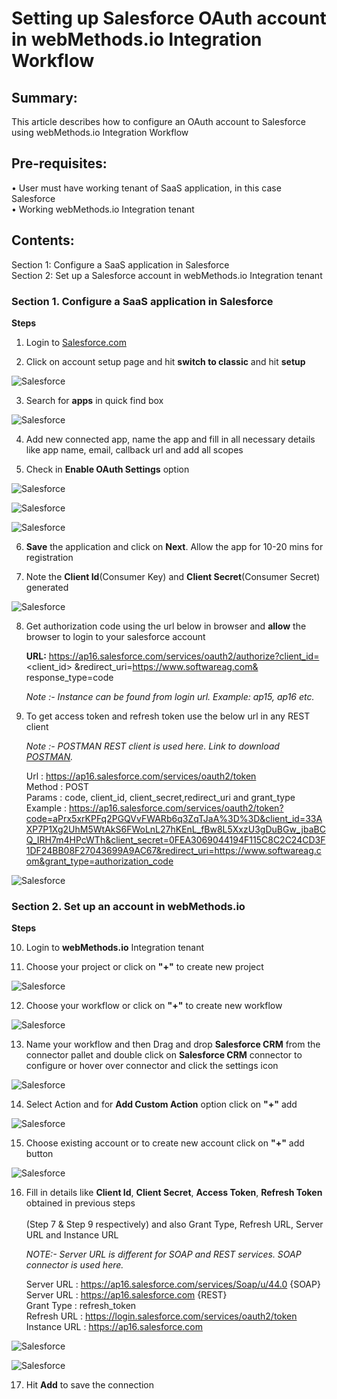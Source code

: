  
# Setting up Salesforce OAuth account in webMethods.io Integration Workflow <br/>

## Summary:
   
This article describes how to configure an OAuth account to Salesforce using webMethods.io Integration Workflow<br/> 

## Pre-requisites:
•	User must have working tenant of SaaS application, in this case Salesforce<br/> 
•	Working webMethods.io Integration tenant<br/> 

## Contents:

Section 1: Configure a SaaS application in Salesforce <br/> 
Section 2: Set up a Salesforce account in webMethods.io Integration tenant<br/> 

### Section 1. Configure a SaaS application in Salesforce 
**Steps**<br/>

 1. Login to [Salesforce.com](https://login.salesforce.com)<br/> 

 2. Click on account setup page and hit **switch to classic** and hit **setup**<br/>

![Salesforce](images/1.png)<br/>

 3. Search for **apps** in quick find box<br/>

![Salesforce](images/2.png)<br/>

 4. Add new connected app, name the app and fill in all necessary details like app name, email, callback url and add all scopes<br/>

 5. Check in **Enable OAuth Settings** option<br/>

![Salesforce](images/3.png)<br/>

![Salesforce](images/4.png)<br/>

![Salesforce](images/5.png)<br/>

 6. **Save** the application and click on **Next**. Allow the app for 10-20 mins for registration<br/>

 7. Note the **Client Id**(Consumer Key) and **Client Secret**(Consumer Secret) generated<br/>

![Salesforce](images/6.png)<br/>

 8. Get authorization code using the url below in browser and **allow** the browser to login to your salesforce account<br/>

    **URL:** https://ap16.salesforce.com/services/oauth2/authorize?client_id=<client_id> &redirect_uri=https://www.softwareag.com&<br/>
    response_type=code<br/>
    
    *Note :- Instance can be found from login url. Example: ap15, ap16 etc.*<br/>

 9. To get access token and refresh token use the below url in any REST client <br/>

      *Note :- POSTMAN REST client is used here. Link to download [POSTMAN](https://www.postman.com/downloads/).*<br/>
     
      Url     : https://ap16.salesforce.com/services/oauth2/token<br/>
      Method  : POST<br/>
      Params  : code, client_id, client_secret,redirect_uri and grant_type<br/>
      Example : https://ap16.salesforce.com/services/oauth2/token?code=aPrx5xrKPFq2PGQVvFWARb6q3ZqTJaA%3D%3D&client_id=33AXP7P1Xg2UhM5WtAkS6FWoLnL27hKEnL_fBw8L5XxzU3gDuBGw_jbaBCQ_IRH7m4HPcWTh&client_secret=0FEA3069044194F115C8C2C24CD3F1DF24BB08F27043699A9AC67&redirect_uri=https://www.softwareag.com&grant_type=authorization_code<br/>

![Salesforce](images/r.png)<br/>

 ### Section 2. Set up an account in webMethods.io

 **Steps**<br/>

 10. Login to **webMethods.io** Integration tenant<br/>
 
 11. Choose your project or click on **"+"** to create new project<br/>

![Salesforce](images/c.png)<br/>

 12. Choose your workflow or click on **"+"** to create new workflow<br/>

![Salesforce](images/8.png)<br/>
 
 13. Name your workflow and then Drag and drop **Salesforce CRM** from the connector pallet and double click on 
     **Salesforce CRM**  connector to configure or hover over connector and click the settings icon<br/>

![Salesforce](images/9.png)<br/>

 14. Select Action and for **Add Custom Action** option click on **"+"** add<br/>

![Salesforce](images/10.png)<br/>

 15. Choose existing account or to create new account click on **"+"** add button<br/>

![Salesforce](images/11.png)<br/>

 16. Fill in details like **Client Id**, **Client Secret**, **Access Token**, **Refresh Token** obtained in previous steps<br/>  
     (Step 7 & Step 9 respectively) and also Grant Type, Refresh URL, Server URL and Instance URL<br/>
     
     *NOTE:- Server URL is different for SOAP and REST services. SOAP connector is used here.*<br/>

      Server URL        : https://ap16.salesforce.com/services/Soap/u/44.0 {SOAP}<br/> 
      Server URL        : https://ap16.salesforce.com {REST}<br/> 
      Grant Type        : refresh_token<br/> 
      Refresh URL       : https://login.salesforce.com/services/oauth2/token<br/> 
      Instance URL      : https://ap16.salesforce.com<br/> 

![Salesforce](images/12.png)<br/> 

![Salesforce](images/13.png)<br/> 

17. Hit **Add** to save the connection<br/> 



